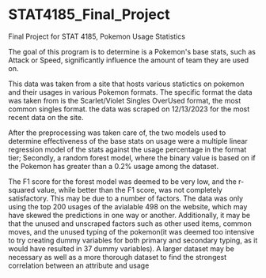 # STAT4185_Final_Project
Final Project for STAT 4185, Pokemon Usage Statistics

The goal of this program is to determine is a Pokemon's base stats, such as Attack or Speed, significantly influence the amount of team they are used on.

This data was taken from a site that hosts various statictics on pokemon and their usages in various Pokemon formats. The specific format the data was taken from is the Scarlet/Violet Singles OverUsed format, the most common singles format. the data was scraped on 12/13/2023 for the most recent data on the site.

After the preprocessing was taken care of, the two models used to determine effectiveness of the base stats on usage were a multiple linear regression model of the stats against the usage percentage in the format tier;
Secondly, a random forest model, where the binary value is based on if the Pokemon has greater than a 0.2% usage among the dataset.

The F1 score for the forest model was deemed to be very low, and the r-squared value, while better than the F1 score, was not completely satisfactory. This may be due to a number of factors. The data was only using the top 200 usages of the avialable 498 on the website, which may have skewed the predictions in one way or another. Additionally, it may be that the unused and unscraped factors such as other used items, common moves, and the unused typing of the pokemon(it was deemed too intensive to try creating dummy variables for both primary and secondary typing, as it would have resulted in 37 dummy variables). A larger dataset may be necessary as well as a more thorough dataset to find the strongest correlation between an attribute and usage